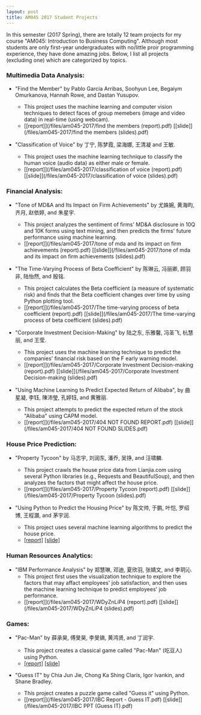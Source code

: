 ```yaml
---
layout: post
title: AM045 2017 Student Projects
---
```


In this semester (2017 Spring), there are totally 12 team projects for my course "AM045: Introduction to Business Computing". Although most students are only first-year undergraduates with no/little proir programming experience, they have done amazing jobs. Below, I list all projects (excluding one) which are categorized by topics.


### Multimedia Data Analysis:
  - "Find the Member" by Pablo Garcia Arribas, Soohyun Lee, Begaiym Omurkanova, Hannah Rowe, and Dastan Yusupov.
    + This project uses the machine learning and computer vision techniques to detect faces of group memebers (image and video data) in real-time (using webcam).
    + [[report]](/files/am045-2017/find the members (report).pdf) [[slide]](/files/am045-2017/find the members (slides).pdf)

  - "Classification of Voice" by 丁宁, 陈梦霞, 梁海娜, 王清凝 and 王敏.
    + This project uses the machine learning technique to classify the human voice (audio data) as either male or female.
    + [[report]](/files/am045-2017/classification of voice (report).pdf) [[slide]](/files/am045-2017/classification of voice (slides).pdf)

### Financial Analysis:
  - "Tone of MD&A and Its Impact on Firm Achievements" by 尤姝婉, 黄海昀, 齐月, 赵依婷, and 朱星宇.
    + This project analyzes the sentiment of firms' MD&A disclosure in 10Q and 10K forms using text mining, and then predicts the firms' future performance using machine learning.
    + [[report]](/files/am045-2017/tone of mda and its impact on firm achievements (report).pdf) [[slide]](/files/am045-2017/tone of mda and its impact on firm achievements (slides).pdf)

  - "The Time-Varying Process of Beta Coefficient" by 陈琳云, 冯丽卿, 顾羽非, 陆怡然, and 殷铭.
    + This project calculates the Beta coefficient (a measure of systematic risk) and finds that the Beta coefficient changes over time by using Python plotting tool.
    + [[report]](/files/am045-2017/The time-varying process of beta coefficient (report).pdf) [[slide]](/files/am045-2017/The time-varying process of beta coefficient (slides).pdf)

  - "Corporate Investment Decision-Making" by 陆之东, 乐雅馨, 冯圣飞, 杭慧丽, and 王莹.
    + This project uses the machine learning technique to predict the companies' financial risk based on the F early warning model.
    + [[report]](/files/am045-2017/Corporate Investment Decision-making (report).pdf) [[slide]](/files/am045-2017/Corporate Investment Decision-making (slides).pdf)

  - "Using Machine Learning to Predict Expected Return of Alibaba", by 曲星凝, 李钰, 陳沛瑩, 孔婷钰, and 黄雅丽.
    + This project attempts to predict the expected return of the stock "Alibaba" using CAPM model.
    + [[report]](/files/am045-2017/404 NOT FOUND REPORT.pdf) [[slide]](/files/am045-2017/404 NOT FOUND SLIDES.pdf)

### House Price Prediction:
  - "Property Tycoon" by 马志宇, 刘润东, 潘乔, 吴铮, and 汪啸麟.
    + This project crawls the house price data from Lianjia.com using several Python libraries (e.g., Requests and BeautifulSoup), and then analyzes the factors that might affect the house price.
    + [[report]](/files/am045-2017/Property Tycoon (report).pdf) [[slide]](/files/am045-2017/Property Tycoon (slides).pdf)

  - "Using Python to Predict the Housing Price" by 陈文帅, 于鹏, 叶恺, 罗绍博, 王程灝, and 茅宇润.
    + This project uses several machine learning algorithms to predict the house price.
    + [[report]](/files/am045-2017/取名字真累小组report.pdf) [[slide]](/files/am045-2017/取名真累小组slides.pdf)

### Human Resources Analytics:
  - "IBM Performance Analysis" by 郑慧琳, 邓迪, 夏欣羽, 张婧文, and 李玥沁.
    + This project first uses the visualization technique to explore the factors that may affact employees' job satisfaction, and then uses the machine learning technique to predict employees' job performance.
    + [[report]](/files/am045-2017/WDyZnLiP4 (report).pdf) [[slide]](/files/am045-2017/WDyZnLiP4 (slides).pdf)

### Games:
  - "Pac-Man" by 薛承昊, 傅旻昊, 李旻镐, 黄鸿贤, and 丁润宇.
    + This project creates a classical game called "Pac-Man" (吃豆人) using Python.
    + [[report]](/files/am045-2017/Pac-Man(report).pdf) [[slide]](/files/am045-2017/Pac-Man(slides).pdf)

  - "Guess IT" by Chia Jun Jie, Chong Ka Shing Claris, Igor Ivankin, and Shane Bradley.
    + This project creates a puzzle game called "Guess it" using Python.
    + [[report]](/files/am045-2017/IBC Report - Guess IT.pdf) [[slide]](/files/am045-2017/IBC PPT (Guess IT).pdf)
